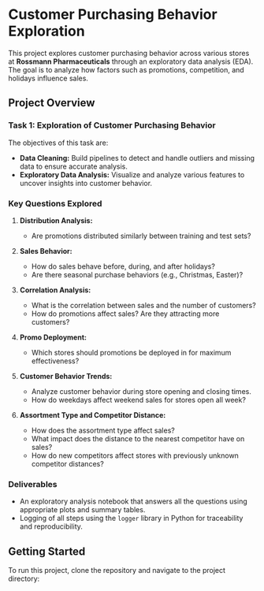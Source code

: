 # Customer Purchasing Behavior Exploration

This project explores customer purchasing behavior across various stores at **Rossmann Pharmaceuticals** through an exploratory data analysis (EDA). The goal is to analyze how factors such as promotions, competition, and holidays influence sales.

## Project Overview

### Task 1: Exploration of Customer Purchasing Behavior

The objectives of this task are:

- **Data Cleaning:** Build pipelines to detect and handle outliers and missing data to ensure accurate analysis.
- **Exploratory Data Analysis:** Visualize and analyze various features to uncover insights into customer behavior.

### Key Questions Explored

1. **Distribution Analysis:**
   - Are promotions distributed similarly between training and test sets?
  
2. **Sales Behavior:**
   - How do sales behave before, during, and after holidays?
   - Are there seasonal purchase behaviors (e.g., Christmas, Easter)?

3. **Correlation Analysis:**
   - What is the correlation between sales and the number of customers?
   - How do promotions affect sales? Are they attracting more customers?

4. **Promo Deployment:**
   - Which stores should promotions be deployed in for maximum effectiveness?

5. **Customer Behavior Trends:**
   - Analyze customer behavior during store opening and closing times.
   - How do weekdays affect weekend sales for stores open all week?

6. **Assortment Type and Competitor Distance:**
   - How does the assortment type affect sales?
   - What impact does the distance to the nearest competitor have on sales?
   - How do new competitors affect stores with previously unknown competitor distances?

### Deliverables

- An exploratory analysis notebook that answers all the questions using appropriate plots and summary tables.
- Logging of all steps using the `logger` library in Python for traceability and reproducibility.

## Getting Started

To run this project, clone the repository and navigate to the project directory:

